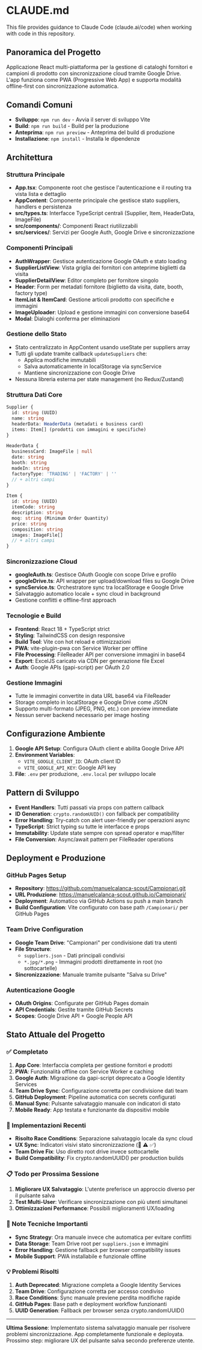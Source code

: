 # CLAUDE.md

This file provides guidance to Claude Code (claude.ai/code) when working with code in this repository.

## Panoramica del Progetto

Applicazione React multi-piattaforma per la gestione di cataloghi fornitori e campioni di prodotto con sincronizzazione cloud tramite Google Drive. L'app funziona come PWA (Progressive Web App) e supporta modalità offline-first con sincronizzazione automatica.

## Comandi Comuni

- **Sviluppo**: `npm run dev` - Avvia il server di sviluppo Vite
- **Build**: `npm run build` - Build per la produzione
- **Anteprima**: `npm run preview` - Anteprima del build di produzione
- **Installazione**: `npm install` - Installa le dipendenze

## Architettura

### Struttura Principale
- **App.tsx**: Componente root che gestisce l'autenticazione e il routing tra vista lista e dettaglio
- **AppContent**: Componente principale che gestisce stato suppliers, handlers e persistenza
- **src/types.ts**: Interfacce TypeScript centrali (Supplier, Item, HeaderData, ImageFile)
- **src/components/**: Componenti React riutilizzabili
- **src/services/**: Servizi per Google Auth, Google Drive e sincronizzazione

### Componenti Principali
- **AuthWrapper**: Gestisce autenticazione Google OAuth e stato loading
- **SupplierListView**: Vista griglia dei fornitori con anteprime biglietti da visita
- **SupplierDetailView**: Editor completo per fornitore singolo
- **Header**: Form per metadati fornitore (biglietto da visita, date, booth, factory type)
- **ItemList & ItemCard**: Gestione articoli prodotto con specifiche e immagini
- **ImageUploader**: Upload e gestione immagini con conversione base64
- **Modal**: Dialoghi conferma per eliminazioni

### Gestione dello Stato
- Stato centralizzato in AppContent usando useState per suppliers array
- Tutti gli update tramite callback `updateSuppliers` che:
  - Applica modifiche immutabili
  - Salva automaticamente in localStorage via syncService
  - Mantiene sincronizzazione con Google Drive
- Nessuna libreria esterna per state management (no Redux/Zustand)

### Struttura Dati Core
```typescript
Supplier {
  id: string (UUID)
  name: string
  headerData: HeaderData (metadati e business card)
  items: Item[] (prodotti con immagini e specifiche)
}

HeaderData {
  businessCard: ImageFile | null
  date: string
  booth: string
  madeIn: string
  factoryType: 'TRADING' | 'FACTORY' | ''
  // + altri campi
}

Item {
  id: string (UUID)
  itemCode: string
  description: string
  moq: string (Minimum Order Quantity)
  price: string
  composition: string
  images: ImageFile[]
  // + altri campi
}
```

### Sincronizzazione Cloud
- **googleAuth.ts**: Gestisce OAuth Google con scope Drive e profilo
- **googleDrive.ts**: API wrapper per upload/download files su Google Drive
- **syncService.ts**: Orchestratore sync tra localStorage e Google Drive
- Salvataggio automatico locale + sync cloud in background
- Gestione conflitti e offline-first approach

### Tecnologie e Build
- **Frontend**: React 18 + TypeScript strict
- **Styling**: TailwindCSS con design responsive
- **Build Tool**: Vite con hot reload e ottimizzazioni
- **PWA**: vite-plugin-pwa con Service Worker per offline
- **File Processing**: FileReader API per conversione immagini in base64
- **Export**: ExcelJS caricato via CDN per generazione file Excel
- **Auth**: Google APIs (gapi-script) per OAuth 2.0

### Gestione Immagini
- Tutte le immagini convertite in data URL base64 via FileReader
- Storage completo in localStorage e Google Drive come JSON
- Supporto multi-formato (JPEG, PNG, etc.) con preview immediate
- Nessun server backend necessario per image hosting

## Configurazione Ambiente

1. **Google API Setup**: Configura OAuth client e abilita Google Drive API
2. **Environment Variables**:
   - `VITE_GOOGLE_CLIENT_ID`: OAuth client ID
   - `VITE_GOOGLE_API_KEY`: Google API key
3. **File**: `.env` per produzione, `.env.local` per sviluppo locale

## Pattern di Sviluppo

- **Event Handlers**: Tutti passati via props con pattern callback
- **ID Generation**: `crypto.randomUUID()` con fallback per compatibility
- **Error Handling**: Try-catch con alert user-friendly per operazioni async
- **TypeScript**: Strict typing su tutte le interfacce e props
- **Immutability**: Update state sempre con spread operator e map/filter
- **File Conversion**: Async/await pattern per FileReader operations

## Deployment e Produzione

### GitHub Pages Setup
- **Repository**: https://github.com/manuelcalanca-scout/Campionari.git
- **URL Produzione**: https://manuelcalanca-scout.github.io/Campionari/
- **Deployment**: Automatico via GitHub Actions su push a main branch
- **Build Configuration**: Vite configurato con base path `/Campionari/` per GitHub Pages

### Team Drive Configuration
- **Google Team Drive**: "Campionari" per condivisione dati tra utenti
- **File Structure**:
  - `suppliers.json` - Dati principali condivisi
  - `*.jpg/*.png` - Immagini prodotti direttamente in root (no sottocartelle)
- **Sincronizzazione**: Manuale tramite pulsante "Salva su Drive"

### Autenticazione Google
- **OAuth Origins**: Configurate per GitHub Pages domain
- **API Credentials**: Gestite tramite GitHub Secrets
- **Scopes**: Google Drive API + Google People API

## Stato Attuale del Progetto

### ✅ Completato
1. **App Core**: Interfaccia completa per gestione fornitori e prodotti
2. **PWA**: Funzionalità offline con Service Worker e caching
3. **Google Auth**: Migrazione da gapi-script deprecato a Google Identity Services
4. **Team Drive Sync**: Configurazione corretta per condivisione dati team
5. **GitHub Deployment**: Pipeline automatica con secrets configurati
6. **Manual Sync**: Pulsante salvataggio manuale con indicatori di stato
7. **Mobile Ready**: App testata e funzionante da dispositivi mobile

### 🔧 Implementazioni Recenti
- **Risolto Race Conditions**: Separazione salvataggio locale da sync cloud
- **UX Sync**: Indicatori visivi stato sincronizzazione (🔄 ⚠️ ✅)
- **Team Drive Fix**: Uso diretto root drive invece sottocartelle
- **Build Compatibility**: Fix crypto.randomUUID() per production builds

### 📋 Todo per Prossima Sessione
1. **Migliorare UX Salvataggio**: L'utente preferisce un approccio diverso per il pulsante salva
2. **Test Multi-User**: Verificare sincronizzazione con più utenti simultanei
3. **Ottimizzazioni Performance**: Possibili miglioramenti UX/loading

### 🔧 Note Tecniche Importanti
- **Sync Strategy**: Ora manuale invece che automatica per evitare conflitti
- **Data Storage**: Team Drive root per `suppliers.json` e immagini
- **Error Handling**: Gestione fallback per browser compatibility issues
- **Mobile Support**: PWA installabile e funzionale offline

### 💡 Problemi Risolti
1. **Auth Deprecated**: Migrazione completa a Google Identity Services
2. **Team Drive**: Configurazione corretta per accesso condiviso
3. **Race Conditions**: Sync manuale previene perdita modifiche rapide
4. **GitHub Pages**: Base path e deployment workflow funzionanti
5. **UUID Generation**: Fallback per browser senza crypto.randomUUID()

---

**Ultima Sessione**: Implementato sistema salvataggio manuale per risolvere problemi sincronizzazione. App completamente funzionale e deployata. Prossimo step: migliorare UX del pulsante salva secondo preferenze utente.